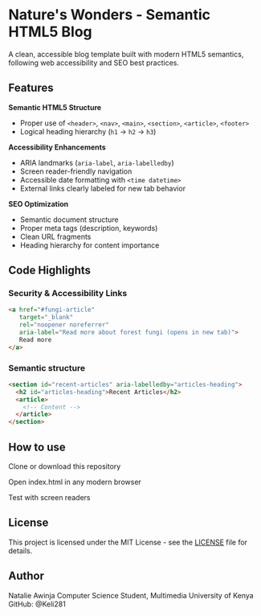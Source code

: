 # Nature's Wonders - Semantic HTML5 Blog

A clean, accessible blog template built with modern HTML5 semantics, following web accessibility and SEO best practices.

## Features

 **Semantic HTML5 Structure**
- Proper use of `<header>`, `<nav>`, `<main>`, `<section>`, `<article>`, `<footer>`
- Logical heading hierarchy (`h1` → `h2` → `h3`)

 **Accessibility Enhancements**
- ARIA landmarks (`aria-label`, `aria-labelledby`)
- Screen reader-friendly navigation
- Accessible date formatting with `<time datetime>`
- External links clearly labeled for new tab behavior 

 **SEO Optimization**
- Semantic document structure
- Proper meta tags (description, keywords)
- Clean URL fragments
- Heading hierarchy for content importance

## Code Highlights

### Security & Accessibility Links
```html
<a href="#fungi-article" 
   target="_blank"
   rel="noopener noreferrer"
   aria-label="Read more about forest fungi (opens in new tab)">
   Read more
</a> 
```

### Semantic structure 
```html
<section id="recent-articles" aria-labelledby="articles-heading">
  <h2 id="articles-heading">Recent Articles</h2>
  <article>
    <!-- Content -->
  </article>
</section>
```

## How to use 
Clone or download this repository

Open index.html in any modern browser

Test with screen readers

## License

This project is licensed under the MIT License - see the [LICENSE](LICENSE) file for details.


##  Author
Natalie Awinja
Computer Science Student, Multimedia University of Kenya
GitHub: @Keli281